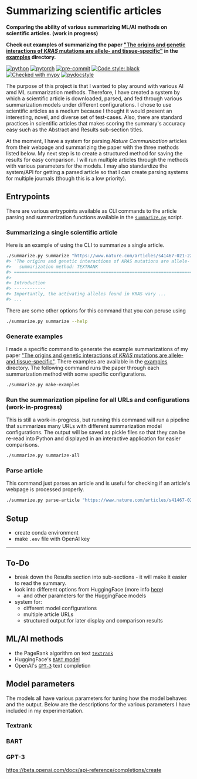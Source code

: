 # Summarizing scientific articles

**Comparing the ability of various summarizing ML/AI methods on scientific articles. (work in progress)**

**Check out examples of summarizing the paper ["The origins and genetic interactions of *KRAS* mutations are allele- and tissue-specific"](https://www.nature.com/articles/s41467-021-22125-z) in the [examples](./examples/) directory.**

[![python](https://img.shields.io/badge/Python-3.9-3776AB.svg?style=flat&logo=python&logoColor=white)](https://www.python.org)
[![pytorch](https://img.shields.io/badge/PyTorch-1.10.0-EE4C2C.svg?style=flat&logo=pytorch)](https://pytorch.org)
[![pre-commit](https://img.shields.io/badge/pre--commit-enabled-brightgreen?logo=pre-commit&logoColor=white)](https://github.com/pre-commit/pre-commit)
[![Code style: black](https://img.shields.io/badge/code%20style-black-000000.svg)](https://github.com/psf/black)
[![Checked with mypy](http://www.mypy-lang.org/static/mypy_badge.svg)](http://mypy-lang.org/)
[![pydocstyle](https://img.shields.io/badge/pydocstyle-enabled-AD4CD3)](http://www.pydocstyle.org/en/stable/)

The purpose of this project is that I wanted to play around with various AI amd ML summarization methods.
Therefore, I have created a system by which a scientific article is downloaded, parsed, and fed through various summarization models under different configurations.
I chose to use scientific articles as a medium because I thought it would present an interesting, novel, and diverse set of test-cases.
Also, there are standard practices in scientific articles that makes scoring the summary's accuracy easy such as the Abstract and Results sub-section titles.

At the moment, I have a system for parsing *Nature Communication* articles from their webpage and summarizing the paper with the three methods listed below.
My next step is to create a structured method for saving the results for easy comparison.
I will run multiple articles through the methods with various parameters for the models.
I may also standardize the system/API for getting a parsed article so that I can create parsing systems for multiple journals (though this is a low priority).

## Entrypoints

There are various entrypoints available as CLI commands to the article parsing and summarization functions available in the [`summarize.py`](summarize.py) script.

### Summarizing a single scientific article

Here is an example of using the CLI to summarize a single article.

```bash
./summarize.py summarize "https://www.nature.com/articles/s41467-021-22125-z" "TEXTRANK"
#> 'The origins and genetic interactions of KRAS mutations are allele- and tissue-specific'
#>   summarization method: TEXTRANK
#> ========================================================================================
#>
#> Introduction
#> ------------
#> Importantly, the activating alleles found in KRAS vary ...
#> ...
```

There are some other options for this command that you can peruse using

```bash
./summarize.py summarize --help
```

### Generate examples

I made a specific command to generate the example summarizations of my paper ["The origins and genetic interactions of *KRAS* mutations are allele- and tissue-specific"](https://www.nature.com/articles/s41467-021-22125-z).
There examples are available in the [examples](./examples/) directory.
The following command runs the paper through each summarization method with some specific configurations.

```bash
./summarize.py make-examples
```

### Run the summarization pipeline for all URLs and configurations (work-in-progress)

This is still a work-in-progress, but running this command will run a pipeline that summarizes many URLs with different summarization model configurations.
The output will be saved as pickle files so that they can be re-read into Python and displayed in an interactive application for easier comparisons.

```bash
./summarize.py summarize-all
```

### Parse article

This command just parses an article and is useful for checking if an article's webpage is processed properly.

```bash
./summarize.py parse-article "https://www.nature.com/articles/s41467-021-22125-z"
```

## Setup

- create conda environment
- make `.env` file with OpenAI key


---

## To-Do

- break down the Results section into sub-sections - it will make it easier to read the summary.
- look into different options from HuggingFace (more info [here](https://huggingface.co/transformers/task_summary.html#summarization))
  - and other parameters for the HuggingFace models
- system for:
  - different model configurations
  - multiple article URLs
  - structured output for later display and comparison results

## ML/AI methods

- the PageRank algorithm on text [`textrank`](https://github.com/summanlp/textrank)
- HuggingFace's [`BART` model](https://huggingface.co/transformers/task_summary.html#summarization)
- OpenAI's [`GPT-3`](https://beta.openai.com/docs/introduction) text completion

## Model parameters

The models all have various parameters for tuning how the model behaves and the output.
Below are the descriptions for the various parameters I have included in my experimentation.

### Textrank

### BART

### GPT-3

https://beta.openai.com/docs/api-reference/completions/create
